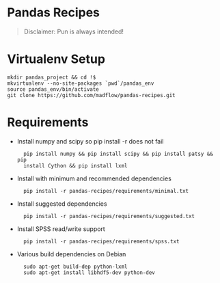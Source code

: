 Pandas Recipes
=============

> Disclaimer: Pun is always intended!

Virtualenv Setup
=============

    mkdir pandas_project && cd !$
	mkvirtualenv --no-site-packages `pwd`/pandas_env
	source pandas_env/bin/activate
    git clone https://github.com/madflow/pandas-recipes.git

Requirements
=============

+ Install numpy and scipy so pip install -r does not fail

		pip install numpy && pip install scipy && pip install patsy && pip
        install Cython && pip install lxml

+ Install with minimum and recommended dependencies

		pip install -r pandas-recipes/requirements/minimal.txt

+ Install suggested dependencies

		pip install -r pandas-recipes/requirements/suggested.txt

+ Install SPSS read/write support

		pip install -r pandas-recipes/requirements/spss.txt

+ Various build dependencies on Debian

		sudo apt-get build-dep python-lxml
		sudo apt-get install libhdf5-dev python-dev


